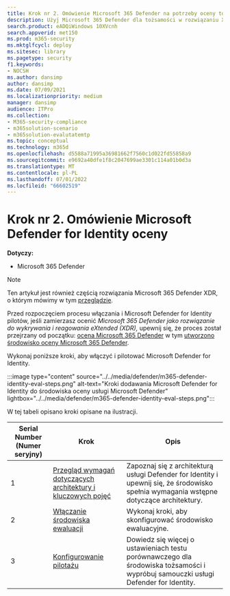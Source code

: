 ```yaml
---
title: Krok nr 2. Omówienie Microsoft 365 Defender na potrzeby oceny tożsamości
description: Użyj Microsoft 365 Defender dla tożsamości w rozwiązaniu XDR Microsoft 365 Defender. Kroki oceny Microsoft 365 Defender dla tożsamości, w tym wymagania, włączanie lub aktywowanie ewaluacji oraz konfigurowanie pilotażu lub testu.
search.product: eADQiWindows 10XVcnh
search.appverid: met150
ms.prod: m365-security
ms.mktglfcycl: deploy
ms.sitesec: library
ms.pagetype: security
f1.keywords:
- NOCSH
ms.author: dansimp
author: dansimp
ms.date: 07/09/2021
ms.localizationpriority: medium
manager: dansimp
audience: ITPro
ms.collection:
- M365-security-compliance
- m365solution-scenario
- m365solution-evalutatemtp
ms.topic: conceptual
ms.technology: m365d
ms.openlocfilehash: d5588a71995a36981662f7560c1d022fd55858a9
ms.sourcegitcommit: e9692a40dfe1f8c2047699ae3301c114a01b0d3a
ms.translationtype: MT
ms.contentlocale: pl-PL
ms.lasthandoff: 07/01/2022
ms.locfileid: "66602519"
---
```

# <a name="step-2-evaluate-microsoft-defender-for-identity-overview"></a>Krok nr 2. Omówienie Microsoft Defender for Identity oceny


**Dotyczy:**
- Microsoft 365 Defender

> [!NOTE]
> Ten artykuł jest również częścią rozwiązania Microsoft 365 Defender XDR, o którym mówimy w tym [przeglądzie](eval-overview.md).

 Przed rozpoczęciem procesu włączania i Microsoft Defender for Identity pilotów, jeśli zamierzasz ocenić *Microsoft 365 Defender jako rozwiązanie do wykrywania i reagowania eXtended (XDR),* upewnij się, że proces został przejrzany od początku: [ocena Microsoft 365 Defender](eval-overview.md) w tym [utworzono środowisko oceny Microsoft 365 Defender](eval-create-eval-environment.md).
<br>

Wykonaj poniższe kroki, aby włączyć i pilotować Microsoft Defender for Identity.

:::image type="content" source="../../media/defender/m365-defender-identity-eval-steps.png" alt-text="Kroki dodawania Microsoft Defender for Identity do środowiska oceny usługi Microsoft Defender" lightbox="../../media/defender/m365-defender-identity-eval-steps.png":::

W tej tabeli opisano kroki opisane na ilustracji.

| Serial Number (Numer seryjny)|Krok  |Opis  |
|---------|---------|---------|
|1|[Przegląd wymagań dotyczących architektury i kluczowych pojęć](eval-defender-identity-architecture.md)    | Zapoznaj się z architekturą usługi Defender for Identity i upewnij się, że środowisko spełnia wymagania wstępne dotyczące architektury.       |
|2|[Włączanie środowiska ewaluacji](eval-defender-identity-enable-eval.md)     |   Wykonaj kroki, aby skonfigurować środowisko ewaluacyjne.      |
|3|[Konfigurowanie pilotażu](eval-defender-identity-pilot.md)     |   Dowiedz się więcej o ustawieniach testu porównawczego dla środowiska tożsamości i wypróbuj samouczki usługi Defender for Identity.     |
